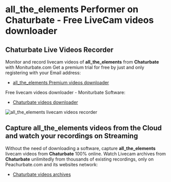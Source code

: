 # all_the_elements Performer on Chaturbate - Free LiveCam videos downloader

## Chaturbate Live Videos Recorder

Monitor and record livecam videos of **all_the_elements** from **Chaturbate** with Moniturbate.com
Get a premium trial for free by just and only registering with your Email address:
* [all_the_elements Premium videos downloader](https://moniturbate.com/request-demo-licence-key.html)

Free livecam videos downloader - Moniturbate Software:
* [Chaturbate videos downloader](https://moniturbate.com/moniturbate-download-software.html)

![all_the_elements livecam videos recorder](https://peachurnet.com/templates/moniturbate-software.png)


## Capture all_the_elements videos from the Cloud and watch your recordings on Streaming

Without the need of downloading a software, capture **all_the_elements** livecam videos from **Chaturbate** 100% online.
Watch Livecam archives from **Chaturbate** unlimitedly from thousands of existing recordings, only on Peachurbate.com and its websites network:
* [Chaturbate videos archives](https://peachurnet.com/)